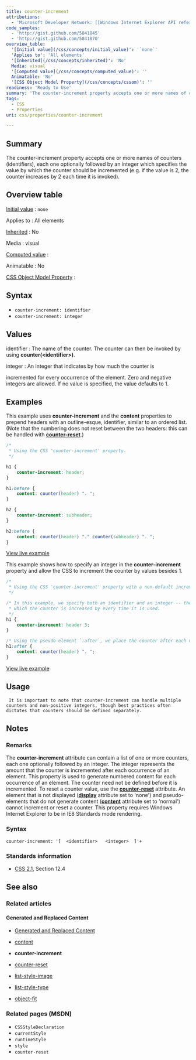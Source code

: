 ```yaml
---
title: counter-increment
attributions:
  - 'Microsoft Developer Network: [[Windows Internet Explorer API reference](http://msdn.microsoft.com/en-us/library/ie/hh828809%28v=vs.85%29.aspx) Article]'
code_samples:
  - 'http://gist.github.com/5841845'
  - 'http://gist.github.com/5841870'
overview_table:
  '[Initial value](/css/concepts/initial_value)': '`none`'
  'Applies to': 'All elements'
  '[Inherited](/css/concepts/inherited)': 'No'
  Media: visual
  '[Computed value](/css/concepts/computed_value)': ''
  Animatable: 'No'
  '[CSS Object Model Property](/css/concepts/cssom)': ''
readiness: 'Ready to Use'
summary: 'The counter-increment property accepts one or more names of counters (identifiers), each one optionally followed by an integer which specifies the value by which the counter should be incremented (e.g. if the value is 2, the counter increases by 2 each time it is invoked).'
tags:
  - CSS
  - Properties
uri: css/properties/counter-increment

---
```

## <span>Summary</span>

The counter-increment property accepts one or more names of counters (identifiers), each one optionally followed by an integer which specifies the value by which the counter should be incremented (e.g. if the value is 2, the counter increases by 2 each time it is invoked).

## <span>Overview table</span>

[Initial value](/css/concepts/initial_value)
:   `none`

Applies to
:   All elements

[Inherited](/css/concepts/inherited)
:   No

Media
:   visual

[Computed value](/css/concepts/computed_value)
:

Animatable
:   No

[CSS Object Model Property](/css/concepts/cssom)
:

## <span>Syntax</span>

-   `counter-increment: identifier`
-   `counter-increment: integer`

## <span>Values</span>

identifier
:   The name of the counter. The counter can then be invoked by using **counter(\<identifier\>)**.

integer
:   An integer that indicates by how much the counter is

incremented for every occurrence of the element. Zero and negative integers are allowed. If no value is specified, the value defaults to 1.

## <span>Examples</span>

This example uses **counter-increment** and the **content** properties to prepend headers with an outline-esque, identifier, similar to an ordered list. (Note that the numbering does not reset between the two headers: this can be handled with [**counter-reset**](/css/properties/counter-reset).)

``` css
/*
 * Using the CSS 'counter-increment' property.
 */

h1 {
    counter-increment: header;
}

h1:before {
    content: counter(header) ". ";
}

h2 {
    counter-increment: subheader;
}

h2:before {
    content: counter(header) "." counter(subheader) ". ";
}
```

[View live example](http://code.webplatform.org/gist/5841845)

This example shows how to specify an integer in the **counter-increment** property and allow the CSS to increment the counter by values besides 1.

``` css
/*
 * Using the CSS 'counter-increment' property with a non-default increment JavaScript.
 */

/* In this example, we specify both an identifier and an integer -- the integer is the number
 * which the counter is increased by every time it is used.
 */
h1 {
    counter-increment: header 3;
}

/* Using the pseudo-element `:after`, we place the counter after each valid `h1` tag. */
h1:after {
    content: counter(header) ". ";
}
```

[View live example](http://code.webplatform.org/gist/5841870)

## <span>Usage</span>

     It is important to note that counter-increment can handle multiple counters and non-positive integers, though best practices often dictates that counters should be defined separately.

## <span>Notes</span>

### <span>Remarks</span>

The **counter-increment** attribute can contain a list of one or more counters, each one optionally followed by an integer. The integer represents the amount that the counter is incremented after each occurrence of an element. This property is used to generate numbered content for each occurrence of an element. The counter need not be defined before it is incremented. To reset a counter value, use the [**counter-reset**](/css/properties/counter-reset) attribute. An element that is not displayed ([**display**](/css/properties/display) attribute set to 'none') and pseudo-elements that do not generate content ([**content**](/css/properties/content) attribute set to 'normal') cannot increment or reset a counter. This property requires Windows Internet Explorer to be in IE8 Standards mode rendering.

### <span>Syntax</span>

`counter-increment: '[  <identifier>   <integer>  ]'+`

### <span>Standards information</span>

-   [CSS 2.1](http://go.microsoft.com/fwlink/p/?linkid=203757), Section 12.4

## <span>See also</span>

### <span>Related articles</span>

#### <span>Generated and Replaced Content</span>

-   [Generated and Replaced Content](/css/generated_and_replaced_content)

-   [content](/css/properties/content)

-   **counter-increment**

-   [counter-reset](/css/properties/counter-reset)

-   [list-style-image](/css/properties/list-style-image)

-   [list-style-type](/css/properties/list-style-type)

-   [object-fit](/css/properties/object-fit)

### <span>Related pages (MSDN)</span>

-   `CSSStyleDeclaration`
-   `currentStyle`
-   `runtimeStyle`
-   `style`
-   `counter-reset`
